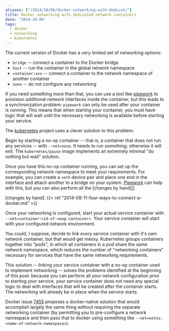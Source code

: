 ```yaml
---
aliases: ["/2014/10/06/docker-networking-with-dedicat/"]
title: Docker networking with dedicated network containers
date: "2014-10-06"
tags:
  - docker
  - networking
  - kubernetes
---
```


The current version of Docker has a very limited set of networking
options:

- `bridge` -- connect a container to the Docker bridge
- `host` -- run the container in the global network namespace
- `container:xxx` -- connect a container to the network namespace of
  another container
- `none` -- do not configure any networking

If you need something more than that, you can use a tool like
[pipework][] to provision additional network interfaces inside the
container, but this leads to a synchronization problem: `pipework` can
only be used after your container is running.  This means that when
starting your container, you must have logic that will wait until the
necessary networking is available before starting your service.

[pipework]: https://github.com/jpetazzo/pipework

The [kubernetes][] project uses a clever solution to this problem:

[kubernetes]: https://github.com/GoogleCloudPlatform/kubernetes

Begin by starting a no-op container -- that is, a container that does
not run any services -- with `--net=none`.  It needs to run
*something*; otherwise it will exit.  The `kubernetes/pause` image
implements an extremely minimal "do nothing but wait" solution.

Once you have this no-op container running, you can set up the
corresponding network namespace to meet your requirements.  For
example, you can create a `veth` device pair and place one end in the
interface and attach another to a bridge on your system.  [Pipework][]
can help with this, but you can also perform all the [changes by
hand][]

[changes by hand]: {{< ref "2014-08-11-four-ways-to-connect-a-docker.md" >}}

Once your networking is configured, start your actual service
container with `--net=container:<id-of-noop-container>`.  Your service
container will start with your configured network environment.

You could, I suppose, decide to link *every* service container with
it's own network container, but that would get messy. Kubernetes
groups containers together into "pods", in which all containers in a
pod share the same network namespace, which reduces the number of
"networking containers" necessary for services that have the same
networking requirements.

This solution -- linking your service container with a no-op container
used to implement networking -- solves the problems identified at the
beginning of this post: because you can perform all your network
configuration prior to starting your service, your service container
does not need any special logic to deal with interfaces that will be
created after the container starts.  The networking will already be
in place when the service starts.

Docker issue [7455] proposes a docker-native solution that would
accomplish largely the same thing without requiring the separate
networking container (by permitting you to pre-configure a network
namespace and then pass that to docker using something like
`--net=netns:<name-of-network-namespace>`).

[7455]: https://github.com/docker/docker/issues/7455

